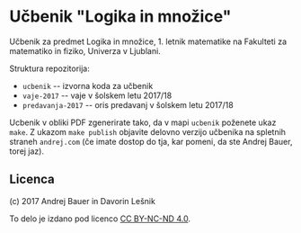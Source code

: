 # Učbenik "Logika in množice"

Učbenik za predmet Logika in množice, 1. letnik matematike na Fakulteti za matematiko in
fiziko, Univerza v Ljublani.

Struktura repozitorija:

* `ucbenik` -- izvorna koda za učbenik
* `vaje-2017` -- vaje v šolskem letu 2017/18
* `predavanja-2017` -- oris predavanj v šolskem letu 2017/18

Ucbenik v obliki PDF zgenerirate tako, da v mapi `ucbenik` poženete ukaz `make`. Z ukazom
`make publish` objavite delovno verzijo učbenika na spletnih straneh `andrej.com` (če
imate dostop do tja, kar pomeni, da ste Andrej Bauer, torej jaz).

## Licenca

(c) 2017 Andrej Bauer in Davorin Lešnik

To delo je izdano pod
licenco [CC BY-NC-ND 4.0](https://creativecommons.org/licenses/by-nc-nd/4.0/deed.sl).

